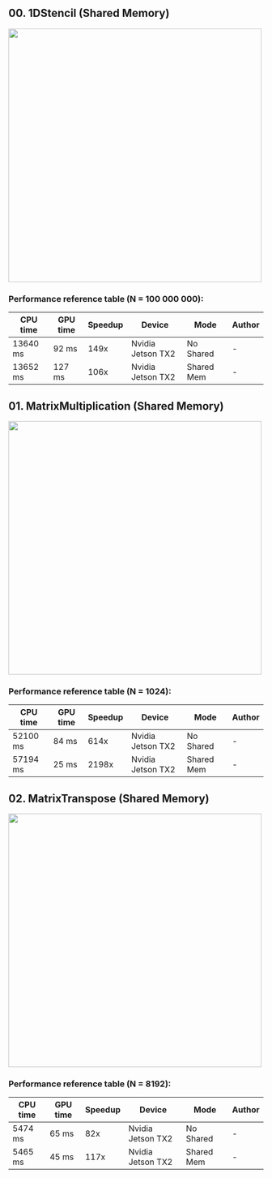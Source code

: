 ## 00. 1DStencil (Shared Memory)

<img src="https://github.com/PARCO-LAB/Advanced-Computer-Architectures/blob/main/figures/l2_00.jpg" width="500" height=auto> 

### Performance reference table (N = 100 000 000):
CPU time   | GPU time | Speedup  | Device             | Mode  |Author
-----------| -------- | -------- | ------------------ | ----  |------
13640 ms   | 92 ms    | 149x     | Nvidia Jetson TX2  | No Shared | -
13652 ms   | 127 ms    | 106x     | Nvidia Jetson TX2  | Shared Mem | -


## 01. MatrixMultiplication (Shared Memory)

<img src="https://github.com/PARCO-LAB/Advanced-Computer-Architectures/blob/main/figures/l2_01.jpg" width="500" height=auto> 

### Performance reference table (N = 1024):

CPU time   | GPU time | Speedup  | Device             | Mode  |Author
-----------| -------- | -------- | ------------------ | ----  |------
52100 ms   | 84 ms    | 614x     | Nvidia Jetson TX2  | No Shared | -
57194 ms   | 25 ms    | 2198x     | Nvidia Jetson TX2  | Shared Mem | -


## 02. MatrixTranspose (Shared Memory)

<img src="https://github.com/PARCO-LAB/Advanced-Computer-Architectures/blob/main/figures/l2_02.jpg" width="500" height=auto> 

### Performance reference table (N = 8192):
CPU time   | GPU time | Speedup  | Device             | Mode       |Author
-----------| -------- | -------- | ------------------ | ---------- |------
5474 ms    | 65 ms    | 82x      | Nvidia Jetson TX2  | No Shared  | -
5465 ms    | 45 ms    | 117x     | Nvidia Jetson TX2  | Shared Mem | -
